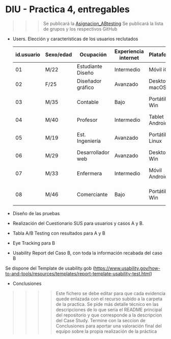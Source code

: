 # DIU - Practica 4, entregables

>>> Se publicará la [Asignacion_ABtesting](https://github.com/mgea/DIU/blob/master/P4/Asignacion_ABtesting.pdf)
>>> Se publicará la lista de grupos y los respectivos GitHub

- Users. Elección y características de los usuarios reclutados

  | id.usuario | Sexo/edad | Ocupación | Experiencia internet  | Plataforma | Perfil cubierto | Test | SUS score |
  | ---------- | --------- | --------- | --------------------  | ---------- | --------------- | ---- | --------- |
  |     01     |    M/22   | Estudiante Diseño    |      Intermedio       |   Móvil iOS  | Usuario ocasional | A | SUS score |
  |     02     |    F/25   | Diseñador gráfico |         Avanzado           |    Desktop macOS   | Experto UI | A | SUS score |
  |     03     |    M/35   | Contable  |       Bajo         |   Portátil Win  | Usuario poco hábil | A | SUS score |
  |     04     |    M/40   | Profesor  |       Intermedio         |    Tablet Android   | Usuario ocasional | A | SUS score |
  |     05     |    M/19   | Est. Ingeniería  |       Avanzado        |    Portátil Linux   | Usuario poco hábil | B | SUS score |
  |     06     |    M/29   | Desarrollador web  |       Avanzado        |    Desktop Win   | Usuario experto | B | SUS score |
  |     07     |    M/33   | Enfermera   |       Intermedio         |    Móvil Android   | Usuario poco hábil | B | SUS score |
  |     08     |    M/46   | Comerciante  |       Bajo         |    Portátil Win   | Usuario poco hábil | B | SUS score |

- Diseño de las pruebas
- Realización del Cuestionario SUS para usuarios y casos A y B.
- Tabla A/B Testing con resultados para A y B
- Eye Tracking para B
- Usability Report del Caso B, con toda la información recabada del caso B

Se dispone del Template de usability.gob (https://www.usability.gov/how-to-and-tools/resources/templates/report-template-usability-test.html) 
- Conclusiones

>>>> Este fichero se debe editar para que cada evidencia quede enlazada con el recurso subido a la carpeta de la practica. Se pide más detalle técnico en las descripciones de lo que sería el README principal del repositorio y que corresponde a la descripcion del Case Study.
>>>> Termine con la seccion de Conclusiones para aportar una valoración final del equipo sobre la propia realización de la práctica
